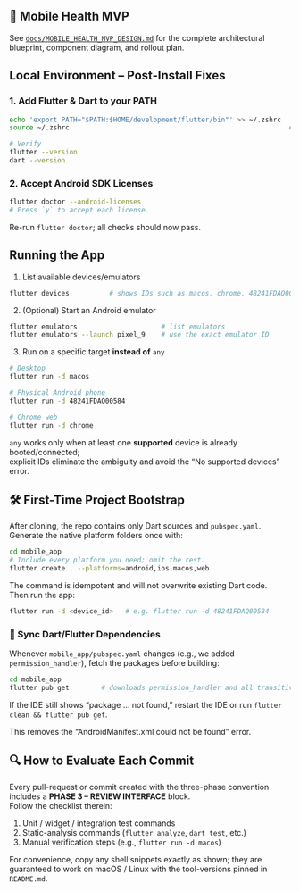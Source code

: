 ## 📱 Mobile Health MVP
See [`docs/MOBILE_HEALTH_MVP_DESIGN.md`](docs/MOBILE_HEALTH_MVP_DESIGN.md) for
the complete architectural blueprint, component diagram, and rollout plan.

## Local Environment – Post-Install Fixes

### 1. Add Flutter & Dart to your PATH
```bash
echo 'export PATH="$PATH:$HOME/development/flutter/bin"' >> ~/.zshrc   # or ~/.bash_profile
source ~/.zshrc                                                       # reload shell

# Verify
flutter --version
dart --version
```

### 2. Accept Android SDK Licenses
```bash
flutter doctor --android-licenses
# Press `y` to accept each license.
```

Re-run `flutter doctor`; all checks should now pass.

## Running the App

1. List available devices/emulators  
```bash
flutter devices          # shows IDs such as macos, chrome, 48241FDAQ00584
```

2. (Optional) Start an Android emulator  
```bash
flutter emulators                     # list emulators
flutter emulators --launch pixel_9    # use the exact emulator ID
```

3. Run on a specific target **instead of** `any`  
```bash
# Desktop
flutter run -d macos

# Physical Android phone
flutter run -d 48241FDAQ00584

# Chrome web
flutter run -d chrome
```

`any` works only when at least one **supported** device is already booted/connected;  
explicit IDs eliminate the ambiguity and avoid the “No supported devices” error.

## 🛠️ First-Time Project Bootstrap

After cloning, the repo contains only Dart sources and `pubspec.yaml`.  
Generate the native platform folders once with:

```bash
cd mobile_app
# Include every platform you need; omit the rest.
flutter create . --platforms=android,ios,macos,web
```

The command is idempotent and will not overwrite existing Dart code.  
Then run the app:

```bash
flutter run -d <device_id>   # e.g. flutter run -d 48241FDAQ00584
```

### 🔄  Sync Dart/Flutter Dependencies

Whenever `mobile_app/pubspec.yaml` changes (e.g., we added
`permission_handler`), fetch the packages before building:

```bash
cd mobile_app
flutter pub get        # downloads permission_handler and all transitive deps
```

If the IDE still shows “package … not found,” restart the IDE or run
`flutter clean && flutter pub get`.

This removes the “AndroidManifest.xml could not be found” error.

## 🔍 How to Evaluate Each Commit

Every pull-request or commit created with the three-phase convention includes
a **PHASE 3 – REVIEW INTERFACE** block.  
Follow the checklist therein:

1. Unit / widget / integration test commands  
2. Static-analysis commands (`flutter analyze`, `dart test`, etc.)  
3. Manual verification steps (e.g., `flutter run -d macos`)  

For convenience, copy any shell snippets exactly as shown; they are
guaranteed to work on macOS / Linux with the tool-versions pinned in
`README.md`.
